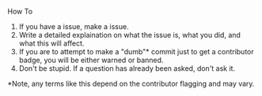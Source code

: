 How To

1. If you have a issue, make a issue.
2. Write a detailed explaination on what the issue is, what you did, and what this will affect.
3. If you are to attempt to make a "dumb"* commit just to get a contributor badge, you will be either warned or banned.
4. Don't be stupid. If a question has already been asked, don't ask it.

*Note, any terms like this depend on the contributor flagging and may vary.
